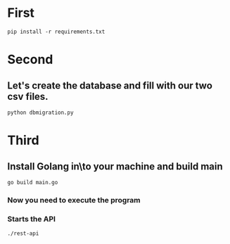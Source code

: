 # First 

`pip install -r requirements.txt`

# Second

  ## Let's create the database and fill with our two csv files.

  `python dbmigration.py`

# Third

  ## Install Golang in\to your machine and build main

  `go build main.go`

  ### Now you need to execute the program
  ### Starts the API

  `./rest-api`

